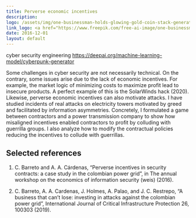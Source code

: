 ```yaml
---
title: Perverse economic incentives
description: 
logo: /assets/img/one-businessman-holds-glowing-gold-coin-stack-generated-by-ai.jpg
link_logo: <a href="https://www.freepik.com/free-ai-image/one-businessman-holds-glowing-gold-coin-stack-generated-by-ai_41595737.htm#query=perverse%20economic%20incentives%20security&position=1&from_view=search&track=ais_ai_generated">Image By vecstock</a>
date: 2016-12-01
layout: default
---
```


cyber security engineering
https://deepai.org/machine-learning-model/cyberpunk-generator



Some challenges in cyber security are not necessarily technical. On the contrary, some
issues arise due to the lack of economic incentives. For example, the market logic of minimizing costs to maximize profit lead to insecure products. A perfect example of this is the
SolarWinds hack (2020). Likewise, perverse economic incentives can also motivate attacks. I
have studied incidents of real attacks on electricity towers motivated by greed and facilitated
by information asymmetries. Concretely, I formulated a game between contractors and a
power transmission company to show how misaligned incentives enabled contractors to profit
by colluding with guerrilla groups. I also analyze how to modify the contractual policies
reducing the incentives to collude with guerrillas.

## Selected references

1. C. Barreto and A. A. Cárdenas, “Perverse incentives in security contracts: a case study
in the colombian power grid”, in The annual workshop on the economics of information
security (weis) (2016).

2. C. Barreto, A. A. Cardenas, J. Holmes, A. Palao, and J. C. Restrepo, “A business that
can’t lose: investing in attacks against the colombian power grid”, International Journal of
Critical Infrastructure Protection 26, 100303 (2019).


